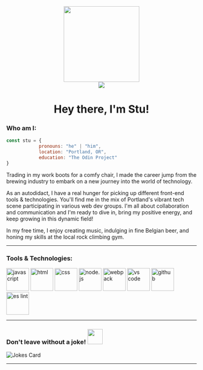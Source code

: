 <div align="center">
            <img src="https://media.giphy.com/media/v1.Y2lkPTc5MGI3NjExcTh5MmFramZnb2w3MGZ0bXgwbDExd3R5bmk5cGhtN2p3N3c4dW1raSZlcD12MV9pbnRlcm5hbF9naWZfYnlfaWQmY3Q9cw/5eLDrEaRGHegx2FeF2/giphy.gif" width="200px"/>
            <div>
                        <a href="https://www.linkedin.com/in/stu-macleod/">
                                    <img src="https://img.shields.io/badge/LinkedIn-blue?logo=linkedin&logoColor=white&style=for-the-badge">
                        </a>
            </div>
            <h1>Hey there, I'm Stu!</h1> 
</div>

### Who am I:

```javascript
const stu = {
            pronouns: "he" | "him",
            location: "Portland, OR",
            education: "The Odin Project"
}
```

Trading in my work boots for a comfy chair, I made the career jump from the brewing industry to embark on a new journey into the world of technology.

As an autodidact, I have a real hunger for picking up different front-end tools & technologies. You'll find me in the mix of Portland's vibrant tech scene participating in various web dev groups. I'm all about collaboration and communication and I'm ready to dive in, bring my positive energy, and keep growing in this dynamic field! 

In my free time, I enjoy creating music, indulging in fine Belgian beer, and honing my skills at the local rock climbing gym.

---

### Tools & Technologies:

<div>
            <img src="https://cdn.jsdelivr.net/gh/devicons/devicon/icons/javascript/javascript-original.svg" title="JavaScript" alt="javascript" width="60px"/>
            <img src="https://cdn.jsdelivr.net/gh/devicons/devicon/icons/html5/html5-original-wordmark.svg" title="HTML" alt="html" width="60px"/>
            <img src="https://cdn.jsdelivr.net/gh/devicons/devicon/icons/css3/css3-original-wordmark.svg" title="CSS" alt="css" width="60px" height="60px"/>
            <img src="https://cdn.jsdelivr.net/gh/devicons/devicon/icons/nodejs/nodejs-original.svg" title="node.js" alt="node.js" width="60px" height="60px"/>
            <img src="https://cdn.jsdelivr.net/gh/devicons/devicon/icons/webpack/webpack-original.svg" title="Webpack" alt="webpack" width="60px" height="60px"/>
            <img src="https://cdn.jsdelivr.net/gh/devicons/devicon/icons/vscode/vscode-original.svg" title="VS Code" alt="vs code" width="60px" height="60px"/>
            <img src="https://cdn.jsdelivr.net/gh/devicons/devicon/icons/github/github-original.svg" title="GitHub" alt="github" width="60px" height="60px"/>
            <img src="https://cdn.jsdelivr.net/gh/devicons/devicon/icons/eslint/eslint-original.svg" title="ES Lint" alt="es lint" width="60px" height="60px"/>
</div>            

---

### Don't leave without a joke! <img src="https://media.giphy.com/media/v1.Y2lkPTc5MGI3NjExZDRtMmZ4MWEyeWMxYXpnNWwzYmRmNWl4MDdzaDNyaDhmY3poN2d1NCZlcD12MV9pbnRlcm5hbF9naWZfYnlfaWQmY3Q9cw/KZN7uGCLklxQhvzwAg/giphy.gif" width="40px"/>

<img src="https://readme-jokes.vercel.app/api?theme=tokyonight&hideBorder" alt="Jokes Card" />

---
